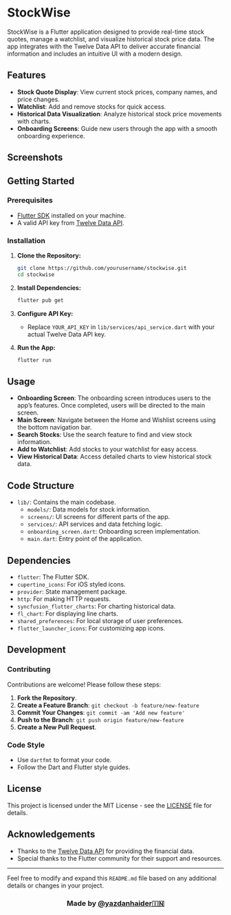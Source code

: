 # StockWise

StockWise is a Flutter application designed to provide real-time stock quotes, manage a watchlist, and visualize historical stock price data. The app integrates with the Twelve Data API to deliver accurate financial information and includes an intuitive UI with a modern design.

## Features

- **Stock Quote Display**: View current stock prices, company names, and price changes.
- **Watchlist**: Add and remove stocks for quick access.
- **Historical Data Visualization**: Analyze historical stock price movements with charts.
- **Onboarding Screens**: Guide new users through the app with a smooth onboarding experience.

## Screenshots

## Getting Started

### Prerequisites

- [Flutter SDK](https://flutter.dev/docs/get-started/install) installed on your machine.
- A valid API key from [Twelve Data API](https://twelvedata.com/).

### Installation

1. **Clone the Repository:**

    ```bash
    git clone https://github.com/yourusername/stockwise.git
    cd stockwise
    ```

2. **Install Dependencies:**

    ```bash
    flutter pub get
    ```

3. **Configure API Key:**

    - Replace `YOUR_API_KEY` in `lib/services/api_service.dart` with your actual Twelve Data API key.

4. **Run the App:**

    ```bash
    flutter run
    ```

## Usage

- **Onboarding Screen**: The onboarding screen introduces users to the app’s features. Once completed, users will be directed to the main screen.
- **Main Screen**: Navigate between the Home and Wishlist screens using the bottom navigation bar.
- **Search Stocks**: Use the search feature to find and view stock information.
- **Add to Watchlist**: Add stocks to your watchlist for easy access.
- **View Historical Data**: Access detailed charts to view historical stock data.

## Code Structure

- `lib/`: Contains the main codebase.
  - `models/`: Data models for stock information.
  - `screens/`: UI screens for different parts of the app.
  - `services/`: API services and data fetching logic.
  - `onboarding_screen.dart`: Onboarding screen implementation.
  - `main.dart`: Entry point of the application.

## Dependencies

- `flutter`: The Flutter SDK.
- `cupertino_icons`: For iOS styled icons.
- `provider`: State management package.
- `http`: For making HTTP requests.
- `syncfusion_flutter_charts`: For charting historical data.
- `fl_chart`: For displaying line charts.
- `shared_preferences`: For local storage of user preferences.
- `flutter_launcher_icons`: For customizing app icons.

## Development

### Contributing

Contributions are welcome! Please follow these steps:

1. **Fork the Repository**.
2. **Create a Feature Branch**: `git checkout -b feature/new-feature`
3. **Commit Your Changes**: `git commit -am 'Add new feature'`
4. **Push to the Branch**: `git push origin feature/new-feature`
5. **Create a New Pull Request**.

### Code Style

- Use `dartfmt` to format your code.
- Follow the Dart and Flutter style guides.

## License

This project is licensed under the MIT License - see the [LICENSE](LICENSE) file for details.

## Acknowledgements

- Thanks to the [Twelve Data API](https://twelvedata.com/) for providing the financial data.
- Special thanks to the Flutter community for their support and resources.

---

Feel free to modify and expand this `README.md` file based on any additional details or changes in your project.

<h3 align="center">Made by <a href="https://github.com/yazdanhaider">@yazdanhaider🇮🇳</a></h3>

